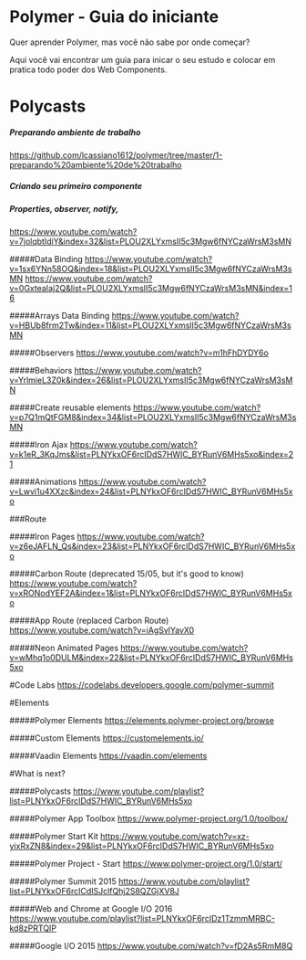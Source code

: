 # Polymer - Guia do iniciante

Quer aprender Polymer, mas você não sabe por onde começar?

Aqui você vai encontrar um guia para inicar o seu estudo e colocar em pratica todo poder dos Web Components.

# Polycasts

##### Preparando ambiente de trabalho
https://github.com/lcassiano1612/polymer/tree/master/1-preparando%20ambiente%20de%20trabalho

##### Criando seu primeiro componente

##### Properties, observer, notify, 
https://www.youtube.com/watch?v=7jolqbtIdiY&index=32&list=PLOU2XLYxmsII5c3Mgw6fNYCzaWrsM3sMN

#####Data Binding
https://www.youtube.com/watch?v=1sx6YNn58OQ&index=18&list=PLOU2XLYxmsII5c3Mgw6fNYCzaWrsM3sMN
https://www.youtube.com/watch?v=0GxteaIaj2Q&list=PLOU2XLYxmsII5c3Mgw6fNYCzaWrsM3sMN&index=16

#####Arrays Data Binding
https://www.youtube.com/watch?v=HBUb8frm2Tw&index=11&list=PLOU2XLYxmsII5c3Mgw6fNYCzaWrsM3sMN

#####Observers
https://www.youtube.com/watch?v=m1hFhDYDY6o

#####Behaviors
https://www.youtube.com/watch?v=YrlmieL3Z0k&index=26&list=PLOU2XLYxmsII5c3Mgw6fNYCzaWrsM3sMN

#####Create reusable elements
https://www.youtube.com/watch?v=p7Q1mQtFGM8&index=34&list=PLOU2XLYxmsII5c3Mgw6fNYCzaWrsM3sMN

#####Iron Ajax
https://www.youtube.com/watch?v=k1eR_3KqJms&list=PLNYkxOF6rcIDdS7HWIC_BYRunV6MHs5xo&index=21

#####Animations
https://www.youtube.com/watch?v=Lwvi1u4XXzc&index=24&list=PLNYkxOF6rcIDdS7HWIC_BYRunV6MHs5xo

###Route

#####Iron Pages
https://www.youtube.com/watch?v=z6eJAFLN_Qs&index=23&list=PLNYkxOF6rcIDdS7HWIC_BYRunV6MHs5xo

#####Carbon Route (deprecated 15/05, but it's good to know)
https://www.youtube.com/watch?v=xRONodYEF2A&index=1&list=PLNYkxOF6rcIDdS7HWIC_BYRunV6MHs5xo

#####App Route (replaced Carbon Route)
https://www.youtube.com/watch?v=iAgSvlYavX0

#####Neon Animated Pages
https://www.youtube.com/watch?v=wMhq1o0DULM&index=22&list=PLNYkxOF6rcIDdS7HWIC_BYRunV6MHs5xo

#Code Labs
https://codelabs.developers.google.com/polymer-summit

#Elements

#####Polymer Elements
https://elements.polymer-project.org/browse

#####Custom Elements
https://customelements.io/

#####Vaadin Elements
https://vaadin.com/elements

#What is next?

#####Polycasts
https://www.youtube.com/playlist?list=PLNYkxOF6rcIDdS7HWIC_BYRunV6MHs5xo

#####Polymer App Toolbox
https://www.polymer-project.org/1.0/toolbox/

#####Polymer Start Kit
https://www.youtube.com/watch?v=xz-yixRxZN8&index=29&list=PLNYkxOF6rcIDdS7HWIC_BYRunV6MHs5xo

#####Polymer Project - Start
https://www.polymer-project.org/1.0/start/

#####Polymer Summit 2015
https://www.youtube.com/playlist?list=PLNYkxOF6rcICdISJclfQhj2S8QZGjXV8J

#####Web and Chrome at Google I/O 2016
https://www.youtube.com/playlist?list=PLNYkxOF6rcIDz1TzmmMRBC-kd8zPRTQIP

#####Google I/O 2015
https://www.youtube.com/watch?v=fD2As5RmM8Q

